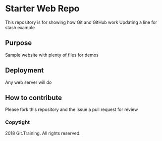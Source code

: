 # Starter Web Repo

This repository is for showing how Git and GitHub work
Updating a line for stash example

## Purpose

Sample website with plenty of files for demos

## Deployment
Any web server will do

## How to contribute

Please fork this repository and the issue a pull request for review

### Copytight

2018 Git.Training. All rights reserved.
